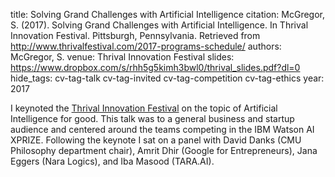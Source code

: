 title: Solving Grand Challenges with Artificial Intelligence
citation: McGregor, S. (2017). Solving Grand Challenges with Artificial Intelligence. In Thrival Innovation Festival. Pittsburgh, Pennsylvania. Retrieved from http://www.thrivalfestival.com/2017-programs-schedule/
authors: McGregor, S.
venue: Thrival Innovation Festival
slides: https://www.dropbox.com/s/rhh5g5kimh3bwl0/thrival_slides.pdf?dl=0
hide_tags: cv-tag-talk cv-tag-invited cv-tag-competition cv-tag-ethics
year: 2017

I keynoted the [Thrival Innovation Festival](http://www.thrivalfestival.com/2017-programs-schedule/) on the topic of Artificial Intelligence for good. This talk was to a general business and startup audience and centered around the teams competing in the IBM Watson AI XPRIZE. Following the keynote I sat on a panel with David Danks (CMU Philosophy department chair), Amrit Dhir (Google for Entrepreneurs), Jana Eggers (Nara Logics), and Iba Masood (TARA.AI).
